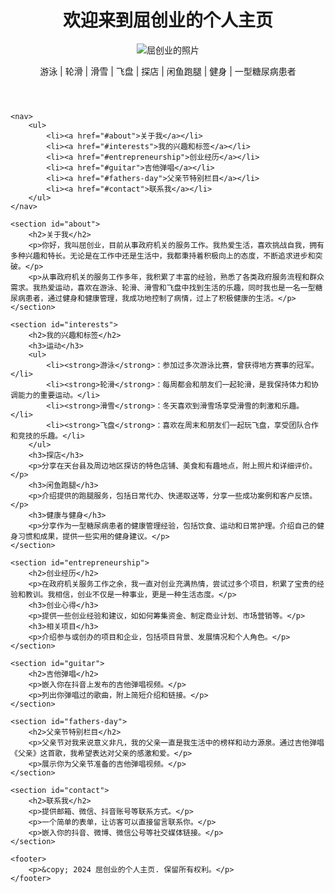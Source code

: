 <!DOCTYPE html>
<html lang="zh-CN">
<head>
    <meta charset="UTF-8">
    <meta name="viewport" content="width=device-width, initial-scale=1.0">
    <title>屈创业的个人主页</title>
    <link rel="stylesheet" href="styles.css">
</head>
<body>
    <header>
        <h1>欢迎来到屈创业的个人主页</h1>
        <img src="your-photo.jpg" alt="屈创业的照片">
        <p>游泳 | 轮滑 | 滑雪 | 飞盘 | 探店 | 闲鱼跑腿 | 健身 | 一型糖尿病患者</p>
    </header>

    <nav>
        <ul>
            <li><a href="#about">关于我</a></li>
            <li><a href="#interests">我的兴趣和标签</a></li>
            <li><a href="#entrepreneurship">创业经历</a></li>
            <li><a href="#guitar">吉他弹唱</a></li>
            <li><a href="#fathers-day">父亲节特别栏目</a></li>
            <li><a href="#contact">联系我</a></li>
        </ul>
    </nav>

    <section id="about">
        <h2>关于我</h2>
        <p>你好，我叫屈创业，目前从事政府机关的服务工作。我热爱生活，喜欢挑战自我，拥有多种兴趣和特长。无论是在工作中还是生活中，我都秉持着积极向上的态度，不断追求进步和突破。</p>
        <p>从事政府机关的服务工作多年，我积累了丰富的经验，熟悉了各类政府服务流程和群众需求。我热爱运动，喜欢在游泳、轮滑、滑雪和飞盘中找到生活的乐趣，同时我也是一名一型糖尿病患者，通过健身和健康管理，我成功地控制了病情，过上了积极健康的生活。</p>
    </section>

    <section id="interests">
        <h2>我的兴趣和标签</h2>
        <h3>运动</h3>
        <ul>
            <li><strong>游泳</strong>：参加过多次游泳比赛，曾获得地方赛事的冠军。</li>
            <li><strong>轮滑</strong>：每周都会和朋友们一起轮滑，是我保持体力和协调能力的重要运动。</li>
            <li><strong>滑雪</strong>：冬天喜欢到滑雪场享受滑雪的刺激和乐趣。</li>
            <li><strong>飞盘</strong>：喜欢在周末和朋友们一起玩飞盘，享受团队合作和竞技的乐趣。</li>
        </ul>
        <h3>探店</h3>
        <p>分享在天台县及周边地区探访的特色店铺、美食和有趣地点，附上照片和详细评价。</p>
        <h3>闲鱼跑腿</h3>
        <p>介绍提供的跑腿服务，包括日常代办、快递取送等，分享一些成功案例和客户反馈。</p>
        <h3>健康与健身</h3>
        <p>分享作为一型糖尿病患者的健康管理经验，包括饮食、运动和日常护理。介绍自己的健身习惯和成果，提供一些实用的健身建议。</p>
    </section>

    <section id="entrepreneurship">
        <h2>创业经历</h2>
        <p>在政府机关服务工作之余，我一直对创业充满热情，尝试过多个项目，积累了宝贵的经验和教训。我相信，创业不仅是一种事业，更是一种生活态度。</p>
        <h3>创业心得</h3>
        <p>提供一些创业经验和建议，如如何筹集资金、制定商业计划、市场营销等。</p>
        <h3>相关项目</h3>
        <p>介绍参与或创办的项目和企业，包括项目背景、发展情况和个人角色。</p>
    </section>

    <section id="guitar">
        <h2>吉他弹唱</h2>
        <p>嵌入你在抖音上发布的吉他弹唱视频。</p>
        <p>列出你弹唱过的歌曲，附上简短介绍和链接。</p>
    </section>

    <section id="fathers-day">
        <h2>父亲节特别栏目</h2>
        <p>父亲节对我来说意义非凡，我的父亲一直是我生活中的榜样和动力源泉。通过吉他弹唱《父亲》这首歌，我希望表达对父亲的感激和爱。</p>
        <p>展示你为父亲节准备的吉他弹唱视频。</p>
    </section>

    <section id="contact">
        <h2>联系我</h2>
        <p>提供邮箱、微信、抖音账号等联系方式。</p>
        <p>一个简单的表单，让访客可以直接留言联系你。</p>
        <p>嵌入你的抖音、微博、微信公号等社交媒体链接。</p>
    </section>

    <footer>
        <p>&copy; 2024 屈创业的个人主页. 保留所有权利。</p>
    </footer>
</body>
</html>
